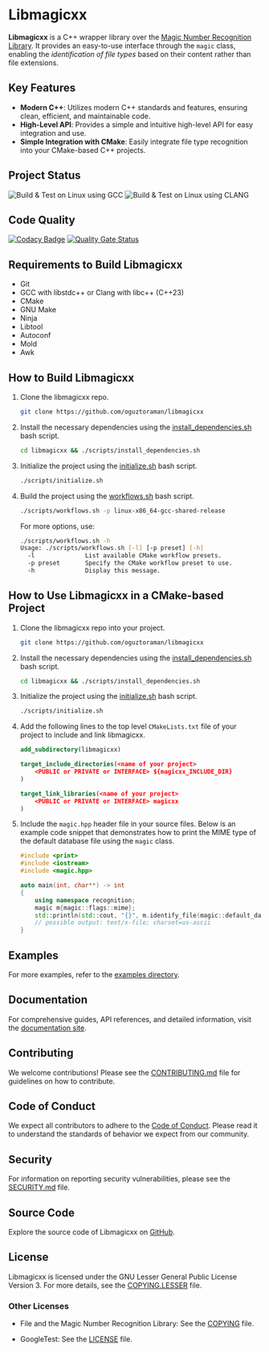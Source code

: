 # Libmagicxx

**Libmagicxx** is a C++ wrapper library over the [Magic Number Recognition Library](https://github.com/file/file#readme-for-file1-command-and-the-libmagic3-library). It provides an easy-to-use interface through the `magic` class, enabling the *identification of file types* based on their content rather than file extensions.

## Key Features

+ **Modern C++**: Utilizes modern C++ standards and features, ensuring clean, efficient, and maintainable code.
+ **High-Level API**: Provides a simple and intuitive high-level API for easy integration and use.
+ **Simple Integration with CMake**: Easily integrate file type recognition into your CMake-based C++ projects.

## Project Status

![Build & Test on Linux using GCC](https://github.com/oguztoraman/libmagicxx/actions/workflows/build_and_test_on_linux_using_gcc.yml/badge.svg) ![Build & Test on Linux using CLANG](https://github.com/oguztoraman/libmagicxx/actions/workflows/build_and_test_on_linux_using_clang.yml/badge.svg)

## Code Quality

[![Codacy Badge](https://app.codacy.com/project/badge/Grade/e7067c7f0a87475c8f0ceda254b9a240)](https://app.codacy.com/gh/oguztoraman/libmagicxx/dashboard?utm_source=gh&utm_medium=referral&utm_content=&utm_campaign=Badge_grade) [![Quality Gate Status](https://sonarcloud.io/api/project_badges/measure?project=oguztoraman_libmagicxx&metric=alert_status)](https://sonarcloud.io/summary/new_code?id=oguztoraman_libmagicxx)

## Requirements to Build Libmagicxx

+ Git
+ GCC with libstdc++ or Clang with libc++ (C++23)
+ CMake
+ GNU Make
+ Ninja
+ Libtool
+ Autoconf
+ Mold
+ Awk

## How to Build Libmagicxx

1. Clone the libmagicxx repo.

    ```bash
    git clone https://github.com/oguztoraman/libmagicxx
    ```

2. Install the necessary dependencies using the [install_dependencies.sh](https://github.com/oguztoraman/libmagicxx/blob/main/scripts/install_dependencies.sh) bash script.

    ```bash
    cd libmagicxx && ./scripts/install_dependencies.sh
    ```

3. Initialize the project using the [initialize.sh](https://github.com/oguztoraman/libmagicxx/blob/main/scripts/initialize.sh) bash script.

    ```bash
    ./scripts/initialize.sh
    ```

4. Build the project using the [workflows.sh](https://github.com/oguztoraman/libmagicxx/blob/main/scripts/workflows.sh) bash script.

    ```bash
    ./scripts/workflows.sh -p linux-x86_64-gcc-shared-release
    ```

    For more options, use:

    ```bash
    ./scripts/workflows.sh -h
    Usage: ./scripts/workflows.sh [-l] [-p preset] [-h]
      -l              List available CMake workflow presets.
      -p preset       Specify the CMake workflow preset to use.
      -h              Display this message.
    ```

## How to Use Libmagicxx in a CMake-based Project

1. Clone the libmagicxx repo into your project.

    ```bash
    git clone https://github.com/oguztoraman/libmagicxx
    ```

2. Install the necessary dependencies using the [install_dependencies.sh](https://github.com/oguztoraman/libmagicxx/blob/main/scripts/install_dependencies.sh) bash script.

    ```bash
    cd libmagicxx && ./scripts/install_dependencies.sh
    ```

3. Initialize the project using the [initialize.sh](https://github.com/oguztoraman/libmagicxx/blob/main/scripts/initialize.sh) bash script.

    ```bash
    ./scripts/initialize.sh
    ```

4. Add the following lines to the top level `CMakeLists.txt` file of your project to include and link libmagicxx.

    ```cmake
    add_subdirectory(libmagicxx)

    target_include_directories(<name of your project>
        <PUBLIC or PRIVATE or INTERFACE> ${magicxx_INCLUDE_DIR}
    )

    target_link_libraries(<name of your project>
        <PUBLIC or PRIVATE or INTERFACE> magicxx
    )
    ```

5. Include the `magic.hpp` header file in your source files. Below is an example code snippet that demonstrates how to print the MIME type of the default database file using the `magic` class.

    ```cpp
    #include <print>
    #include <iostream>
    #include <magic.hpp>

    auto main(int, char**) -> int
    {
        using namespace recognition;
        magic m{magic::flags::mime};
        std::println(std::cout, "{}", m.identify_file(magic::default_database_file));
        // possible output: text/x-file; charset=us-ascii
    }
    ```

## Examples

For more examples, refer to the [examples directory](https://github.com/oguztoraman/libmagicxx/tree/main/examples).

## Documentation

For comprehensive guides, API references, and detailed information, visit the [documentation site](https://oguztoraman.github.io/libmagicxx/).

## Contributing

We welcome contributions! Please see the [CONTRIBUTING.md](https://github.com/oguztoraman/libmagicxx/blob/main/CONTRIBUTING.md) file for guidelines on how to contribute.

## Code of Conduct

We expect all contributors to adhere to the [Code of Conduct](https://github.com/oguztoraman/libmagicxx/blob/main/CODE_OF_CONDUCT.md). Please read it to understand the standards of behavior we expect from our community.

## Security

For information on reporting security vulnerabilities, please see the [SECURITY.md](https://github.com/oguztoraman/libmagicxx/blob/main/SECURITY.md) file.

## Source Code

Explore the source code of Libmagicxx on [GitHub](https://github.com/oguztoraman/libmagicxx).

## License

Libmagicxx is licensed under the GNU Lesser General Public License Version 3. For more details, see the [COPYING.LESSER](https://github.com/oguztoraman/libmagicxx/blob/main/COPYING.LESSER) file.

### Other Licenses

+ File and the Magic Number Recognition Library: See the [COPYING](https://github.com/file/file/blob/master/COPYING) file.

+ GoogleTest: See the [LICENSE](https://github.com/google/googletest/blob/main/LICENSE) file.
